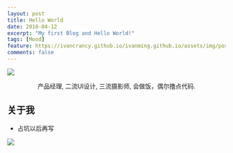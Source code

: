 ```yaml
---
layout: post
title: Hello World
date: 2018-04-12
excerpt: "My first Blog and Hello World!"
tags: [Mood]
feature: https://ivancrancy.github.io/ivanming.github.io/assets/img/post_image/helloword_feature.jpg
comments: false
---
```

![](https://ivancrancy.github.io/ivanming.github.io/assets/img/logo.png)   
<center>产品经理, 二流UI设计, 三流摄影师, 会做饭，偶尔撸点代码.</center>

## 关于我
* 占坑以后再写


![](https://cloud.githubusercontent.com/assets/754514/14509720/61c61058-01d6-11e6-93ab-0918515ecd56.png)   
